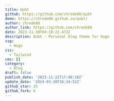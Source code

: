 ```yaml
---
title: Qubt
github: https://github.com/chrede88/qubt
demo: https://chrede88.github.io/qubt/
author: chrede88
author_link: https://github.com/chrede88
date: 2023-11-30T04:19:22.472Z
description: Qubt - Personal blog theme for Hugo
ssg:
  - Hugo
css:
  - Tailwind
cms: []
category:
  - Blog
draft: false
publish_date: '2023-11-22T17:40:10Z'
update_date: '2024-03-20T18:24:52Z'
github_star: 25
github_fork: 6
---
```

